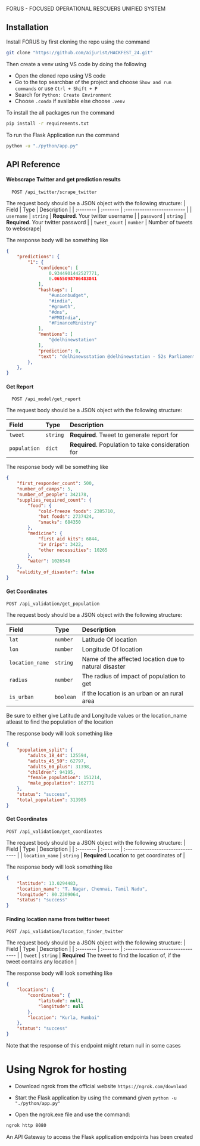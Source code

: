 
FORUS - FOCUSED OPERATIONAL RESCUERS UNIFIED SYSTEM




## Installation

Install FORUS by first cloning the repo using the command

```bash
git clone "https://github.com/aijurist/HACKFEST_24.git"
```

Then create a venv using VS code by doing the following 

- Open the cloned repo using VS code
- Go to the top searchbar of the project and choose ```Show and run commands``` or use ```Ctrl + Shift + P```
- Search for ```Python: Create Environment```
- Choose ```.conda``` if available else choose ```.venv```

To install the all packages run the command 

```bash
pip install -r requirements.txt
```

To run the Flask Application run the command 
```bash
python -u "./python/app.py" 
```






## API Reference

#### Webscrape Twitter and get prediction results

```http
  POST /api_twitter/scrape_twitter
```
The request body should be a JSON object with the following structure:
| Field | Type     | Description                |
| :-------- | :------- | :------------------------- |
| `username` | `string` | **Required**. Your twitter username |
| `password` | `string` | **Required**. Your twitter password |
| `tweet_count` | `number` | Number of tweets to webscrape|

The response body will be something like 
```json
{
    "predictions": {
        "1": {
            "confidence": [
                0.9344901442527771,
                0.0655098706483841
            ],
            "hashtags": [
                "#unionbudget",
                "#india",
                "#growth",
                "#dns",
                "#PMOIndia",
                "#FinanceMinistry"
            ],
            "mentions": [
                "@delhinewstation"
            ],
            "prediction": 0,
            "text": "delhinewsstation @delhinewstation · 52s Parliament's Monsoon Session begins on Monday and will have 19 sittings till August 12 when the government is expected to present six bills. #unionbudget #india #growth #dns #PMOIndia #FinanceMinistry PMO India and Nirmala Sitharaman 2"
        },
    },
}
```

#### Get Report

```http
  POST /api_model/get_report
```

The request body should be a JSON object with the following structure:

| Field | Type     | Description                       |
| :-------- | :------- | :-------------------------------- |
| `tweet`      | `string` | **Required**. Tweet to generate report for |
| `population`      | `dict` | **Required**. Population to take consideration for |

The response body will be something like 
```json
{
    "first_responder_count": 500,
    "number_of_camps": 5,
    "number_of_people": 342178,
    "supplies_required_count": {
        "food": {
            "cold-freeze foods": 2385710,
            "hot foods": 2737424,
            "snacks": 684350
        },
        "medicine": {
            "first aid kits": 6844,
            "iv drips": 3422,
            "other necessities": 10265
        },
        "water": 1026540
    },
    "validity_of_disaster": false
}
```

#### Get Coordinates

```
POST /api_validation/get_population
```

The request body should be a JSON object with the following structure:

| Field | Type     | Description                       |
| :-------- | :------- | :-------------------------------- |
| `lat`      | `number` |  Latitude Of location |
| `lon`      | `number` |  Longitude Of location |
| `location_name`      | `string` |  Name of the affected location due to natural disaster |
| `radius`      | `number` |  The radius of impact of population to get |
| `is_urban`      | `boolean` |  if the location is an urban or an rural area |

Be sure to either give Latitude and Longitude values or the location_name atleast to find the population of the location

The response body will look something like 
```json
{
    "population_split": {
        "adults_18_44": 125594,
        "adults_45_59": 62797,
        "adults_60_plus": 31398,
        "children": 94195,
        "female_population": 151214,
        "male_population": 162771
    },
    "status": "success",
    "total_population": 313985
}
```

#### Get Coordinates
```
POST /api_validation/get_coordinates
```

The request body should be a JSON object with the following structure:
| Field | Type     | Description                       |
| :-------- | :------- | :-------------------------------- |
| `location_name`      | `string` |  **Required** Location to get coordinates of |


The response body will look something like 
```json
{
    "latitude": 13.0294483,
    "location_name": "T. Nagar, Chennai, Tamil Nadu",
    "longitude": 80.2309064,
    "status": "success"
}
```

#### Finding location name from twitter tweet

```
POST /api_validation/location_finder_twitter
```

The request body should be a JSON object with the following structure:
| Field | Type     | Description                       |
| :-------- | :------- | :-------------------------------- |
| `tweet`      | `string` |  **Required** The tweet to find the location of, if the tweet contains any location |

The response body will look something like 
```json
{
    "locations": {
        "coordinates": {
            "latitude": null,
            "longitude": null
        },
        "location": "Kurla, Mumbai"
    },
    "status": "success"
}
```

Note that the response of this endpoint might return null in some cases

# Using Ngrok for hosting 

- Download ngrok from the official website ```https://ngrok.com/download```

- Start the Flask application by using the command given ```python -u "./python/app.py" ```

- Open the ngrok.exe file and use the command:  
```bash
ngrok http 8080
```

An API Gateway to access the Flask application endpoints has been created